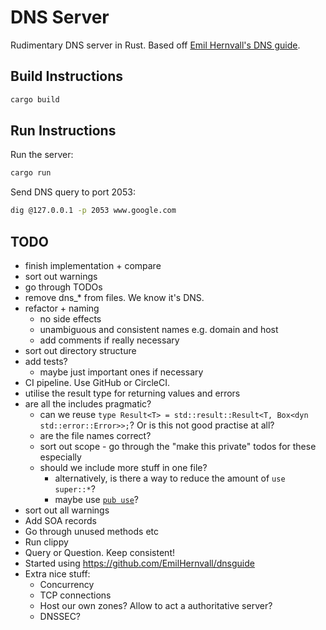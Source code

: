 # DNS Server

Rudimentary DNS server in Rust. Based off [Emil Hernvall's DNS guide](https://github.com/EmilHernvall/dnsguide).

## Build Instructions

```bash
cargo build
```

## Run Instructions

Run the server:

```bash
cargo run
```

Send DNS query to port 2053:

```bash
dig @127.0.0.1 -p 2053 www.google.com
```

## TODO

- finish implementation + compare
- sort out warnings
- go through TODOs
- remove dns\_\* from files. We know it's DNS.
- refactor + naming
  - no side effects
  - unambiguous and consistent names e.g. domain and host
  - add comments if really necessary
- sort out directory structure
- add tests?
  - maybe just important ones if necessary
- CI pipeline. Use GitHub or CircleCI.
- utilise the result type for returning values and errors
- are all the includes pragmatic?
  - can we reuse `type Result<T> = std::result::Result<T, Box<dyn std::error::Error>>;`? Or is this not good practise at all?
  - are the file names correct?
  - sort out scope - go through the "make this private" todos for these especially
  - should we include more stuff in one file?
    - alternatively, is there a way to reduce the amount of `use super::*`?
    - maybe use [`pub use`](https://www.reddit.com/r/rust/comments/6x49mu/what_are_some_rules_of_thumb_for_use/dmd07yr?utm_source=share&utm_medium=web2x&context=3)?
- sort out all warnings
- Add SOA records
- Go through unused methods etc
- Run clippy
- Query or Question. Keep consistent!
- Started using https://github.com/EmilHernvall/dnsguide
- Extra nice stuff:
  - Concurrency
  - TCP connections
  - Host our own zones? Allow to act a authoritative server?
  - DNSSEC?
